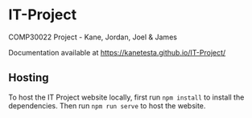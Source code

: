 # IT-Project

COMP30022 Project - Kane, Jordan, Joel &amp; James

Documentation available at https://kanetesta.github.io/IT-Project/

## Hosting

To host the IT Project website locally, first run `npm install` to install the dependencies. Then run `npm run serve` to host the website.

